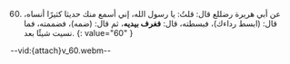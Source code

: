 60. عن أبي هريرة رضللع قال: قلتُ: يا رسول الله، إني أسمع منك حديثا كثيرًا أنساه، قال: (ابسط رداءك)، فبسطته، قال: **فغرف بيديه**، ثم قال: (ضمه)، فضممته، فما نسيت شيئًا بعد.
{: value="60" }

--vid:{attach}v_60.webm--
